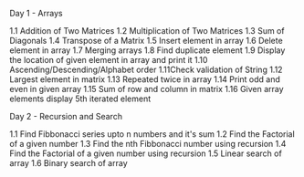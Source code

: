 Day 1 - Arrays

1.1 Addition of Two Matrices
1.2 Multiplication of Two Matrices
1.3 Sum of Diagonals
1.4 Transpose of a Matrix
1.5 Insert element in array
1.6 Delete element in array
1.7 Merging arrays
1.8 Find duplicate element
1.9 Display the location of given element in array and print it
1.10 Ascending/Descending/Alphabet order
1.11Check validation of String
1.12 Largest element in matrix
1.13 Repeated twice in array
1.14 Print odd and even in given array
1.15 Sum of row and column in matrix
1.16 Given array elements display 5th iterated element


Day 2 - Recursion and Search

1.1 Find Fibbonacci series upto n numbers and it's sum
1.2 Find the Factorial of a given number
1.3 Find the nth Fibbonacci number using recursion
1.4 Find the Factorial of a given number using recursion
1.5 Linear search of array
1.6 Binary search of array

